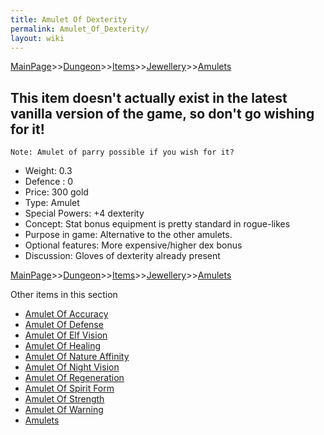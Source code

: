 ```yaml
---
title: Amulet Of Dexterity
permalink: Amulet_Of_Dexterity/
layout: wiki
---
```


[MainPage](/keeperrl_wiki/ "wikilink")>>[Dungeon](/keeperrl_wiki/Dungeon "wikilink")>>[Items](/keeperrl_wiki/Items "wikilink")>>[Jewellery](/keeperrl_wiki/Jewellery "wikilink")>>[Amulets](/keeperrl_wiki/Amulets "wikilink")

This item doesn't actually exist in the latest vanilla version of the game, so don't go wishing for it!
-------------------------------------------------------------------------------------------------------

	Note: Amulet of parry possible if you wish for it?

- Weight: 0.3
- Defence : 0
- Price: 300 gold
- Type: Amulet
- Special Powers: +4 dexterity
- Concept: Stat bonus equipment is pretty standard in rogue-likes
- Purpose in game: Alternative to the other amulets.
- Optional features: More expensive/higher dex bonus
- Discussion: Gloves of dexterity already present

[MainPage](/keeperrl_wiki/ "wikilink")>>[Dungeon](/keeperrl_wiki/Dungeon "wikilink")>>[Items](/keeperrl_wiki/Items "wikilink")>>[Jewellery](/keeperrl_wiki/Jewellery "wikilink")>>[Amulets](/keeperrl_wiki/Amulets "wikilink")

Other items in this section
-    [Amulet Of Accuracy](/keeperrl_wiki/Amulet_Of_Accuracy "wikilink")
-    [Amulet Of Defense](/keeperrl_wiki/Amulet_Of_Defense "wikilink")
-    [Amulet Of Elf Vision](/keeperrl_wiki/Amulet_Of_Elf_Vision "wikilink")
-    [Amulet Of Healing](/keeperrl_wiki/Amulet_Of_Healing "wikilink")
-    [Amulet Of Nature Affinity](/keeperrl_wiki/Amulet_Of_Nature_Affinity "wikilink")
-    [Amulet Of Night Vision](/keeperrl_wiki/Amulet_Of_Night_Vision "wikilink")
-    [Amulet Of Regeneration](/keeperrl_wiki/Amulet_Of_Regeneration "wikilink")
-    [Amulet Of Spirit Form](/keeperrl_wiki/Amulet_Of_Spirit_Form "wikilink")
-    [Amulet Of Strength](/keeperrl_wiki/Amulet_Of_Strength "wikilink")
-    [Amulet Of Warning](/keeperrl_wiki/Amulet_Of_Warning "wikilink")
-    [Amulets](/keeperrl_wiki/Amulets "wikilink")
